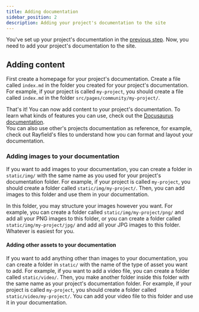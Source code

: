 ```yaml
---
title: Adding documentation
sidebar_position: 2
description: Adding your project's documentation to the site
---
```


You've set up your project's documentation in the [previous step](/faq/guide/setup). Now, you need to add your project's documentation to the site.

## Adding content

First create a homepage for your project's documentation. Create a file called `index.md` in the folder you created for your project's documentation. For example, if your project is called `my-project`, you should create a file called `index.md` in the folder `src/pages/community/my-project/`.

That's it! You can now add content to your project's documentation. To learn what kinds of features you can use, check out the [Docusaurus documentation](https://docusaurus.io/docs/markdown-features).  
You can also use other's projects documentation as reference, for example, check out Rayfield's files to understand how you can format and layout your documentation.

### Adding images to your documentation

If you want to add images to your documentation, you can create a folder in `static/img/` with the same name as you used for your project's documentation folder. For example, if your project is called `my-project`, you should create a folder called `static/img/my-project/`. Then, you can add images to this folder and use them in your documentation.

In this folder, you may structure your images however you want. For example, you can create a folder called `static/img/my-project/png/` and add all your PNG images to this folder, or you can create a folder called `static/img/my-project/jpg/` and add all your JPG images to this folder.
Whatever is easiest for you.

#### Adding other assets to your documentation

If you want to add anything other than images to your documentation, you can create a folder in `static/` with the name of the type of asset you want to add. For example, if you want to add a video file, you can create a folder called `static/video/`. Then, you make another folder inside this folder with the same name as your project's documentation folder. For example, if your project is called `my-project`, you should create a folder called `static/video/my-project/`. You can add your video file to this folder and use it in your documentation.
